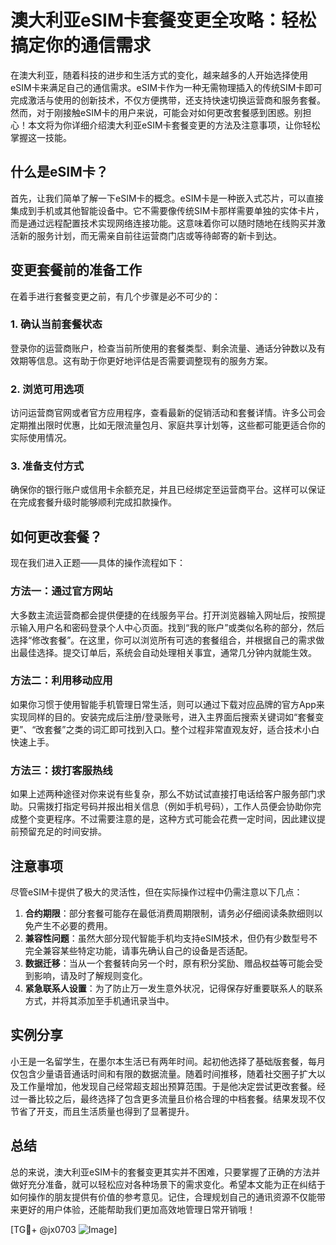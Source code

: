 # 澳大利亚eSIM卡套餐变更全攻略：轻松搞定你的通信需求

在澳大利亚，随着科技的进步和生活方式的变化，越来越多的人开始选择使用eSIM卡来满足自己的通信需求。eSIM卡作为一种无需物理插入的传统SIM卡即可完成激活与使用的创新技术，不仅方便携带，还支持快速切换运营商和服务套餐。然而，对于刚接触eSIM卡的用户来说，可能会对如何更改套餐感到困惑。别担心！本文将为你详细介绍澳大利亚eSIM卡套餐变更的方法及注意事项，让你轻松掌握这一技能。

## 什么是eSIM卡？

首先，让我们简单了解一下eSIM卡的概念。eSIM卡是一种嵌入式芯片，可以直接集成到手机或其他智能设备中。它不需要像传统SIM卡那样需要单独的实体卡片，而是通过远程配置技术实现网络连接功能。这意味着你可以随时随地在线购买并激活新的服务计划，而无需亲自前往运营商门店或等待邮寄的新卡到达。

## 变更套餐前的准备工作

在着手进行套餐变更之前，有几个步骤是必不可少的：

### 1. 确认当前套餐状态
登录你的运营商账户，检查当前所使用的套餐类型、剩余流量、通话分钟数以及有效期等信息。这有助于你更好地评估是否需要调整现有的服务方案。

### 2. 浏览可用选项
访问运营商官网或者官方应用程序，查看最新的促销活动和套餐详情。许多公司会定期推出限时优惠，比如无限流量包月、家庭共享计划等，这些都可能更适合你的实际使用情况。

### 3. 准备支付方式
确保你的银行账户或信用卡余额充足，并且已经绑定至运营商平台。这样可以保证在完成套餐升级时能够顺利完成扣款操作。

## 如何更改套餐？

现在我们进入正题——具体的操作流程如下：

### 方法一：通过官方网站
大多数主流运营商都会提供便捷的在线服务平台。打开浏览器输入网址后，按照提示输入用户名和密码登录个人中心页面。找到“我的账户”或类似名称的部分，然后选择“修改套餐”。在这里，你可以浏览所有可选的套餐组合，并根据自己的需求做出最佳选择。提交订单后，系统会自动处理相关事宜，通常几分钟内就能生效。

### 方法二：利用移动应用
如果你习惯于使用智能手机管理日常生活，则可以通过下载对应品牌的官方App来实现同样的目的。安装完成后注册/登录账号，进入主界面后搜索关键词如“套餐变更”、“改套餐”之类的词汇即可找到入口。整个过程非常直观友好，适合技术小白快速上手。

### 方法三：拨打客服热线
如果上述两种途径对你来说有些复杂，那么不妨试试直接打电话给客户服务部门求助。只需拨打指定号码并报出相关信息（例如手机号码），工作人员便会协助你完成整个变更程序。不过需要注意的是，这种方式可能会花费一定时间，因此建议提前预留充足的时间安排。

## 注意事项

尽管eSIM卡提供了极大的灵活性，但在实际操作过程中仍需注意以下几点：

1. **合约期限**：部分套餐可能存在最低消费周期限制，请务必仔细阅读条款细则以免产生不必要的费用。
2. **兼容性问题**：虽然大部分现代智能手机均支持eSIM技术，但仍有少数型号不完全兼容某些特定功能，请事先确认自己的设备是否适配。
3. **数据迁移**：当从一个套餐转向另一个时，原有积分奖励、赠品权益等可能会受到影响，请及时了解规则变化。
4. **紧急联系人设置**：为了防止万一发生意外状况，记得保存好重要联系人的联系方式，并将其添加至手机通讯录当中。

## 实例分享

小王是一名留学生，在墨尔本生活已有两年时间。起初他选择了基础版套餐，每月仅包含少量语音通话时间和有限的数据流量。随着时间推移，随着社交圈子扩大以及工作量增加，他发现自己经常超支超出预算范围。于是他决定尝试更改套餐。经过一番比较之后，最终选择了包含更多流量且价格合理的中档套餐。结果发现不仅节省了开支，而且生活质量也得到了显著提升。

## 总结

总的来说，澳大利亚eSIM卡的套餐变更其实并不困难，只要掌握了正确的方法并做好充分准备，就可以轻松应对各种场景下的需求变化。希望本文能为正在纠结于如何操作的朋友提供有价值的参考意见。记住，合理规划自己的通讯资源不仅能带来更好的用户体验，还能帮助我们更加高效地管理日常开销哦！

[TG💪+ @jx0703 ![Image](https://github.com/user-attachments/assets/dbca1d08-cadb-493c-b0ec-ad6f7a83f270)]
